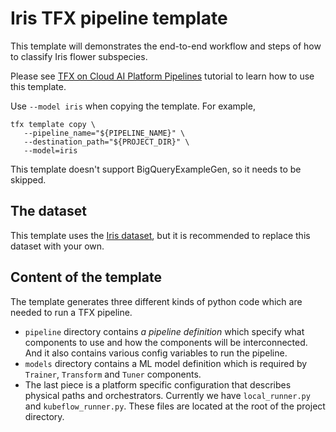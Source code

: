# Iris TFX pipeline template

This template will demonstrates the end-to-end workflow and steps of how to
classify Iris flower subspecies.

Please see [TFX on Cloud AI Platform Pipelines](
https://www.tensorflow.org/tfx/tutorials/tfx/cloud-ai-platform-pipelines)
tutorial to learn how to use this template.

Use `--model iris` when copying the template. For example,
```
tfx template copy \
   --pipeline_name="${PIPELINE_NAME}" \
   --destination_path="${PROJECT_DIR}" \
   --model=iris
```

This template doesn't support BigQueryExampleGen, so it needs to be skipped.


## The dataset

This template uses the [Iris dataset](
https://archive.ics.uci.edu/ml/datasets/iris), but it is recommended to
replace this dataset with your own.


## Content of the template

The template generates three different kinds of python code which are needed to
run a TFX pipeline.

- `pipeline` directory contains *a pipeline definition* which specify what
  components to use and how the components will be interconnected.
  And it also contains various config variables to run the pipeline.
- `models` directory contains a ML model definition which is required by
  `Trainer`, `Transform` and `Tuner` components.
- The last piece is a platform specific configuration that describes physical
  paths and orchestrators. Currently we have `local_runner.py` and
  `kubeflow_runner.py`. These files are located at the root of the project
  directory.
